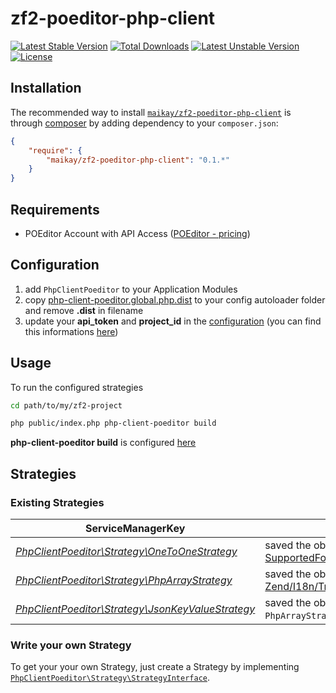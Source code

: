 zf2-poeditor-php-client
=======================

[![Latest Stable Version](https://poser.pugx.org/maikay/zf2-poeditor-php-client/v/stable.svg)](https://packagist.org/packages/maikay/zf2-poeditor-php-client)
[![Total Downloads](https://poser.pugx.org/maikay/zf2-poeditor-php-client/downloads.svg)](https://packagist.org/packages/maikay/zf2-poeditor-php-client)
[![Latest Unstable Version](https://poser.pugx.org/maikay/zf2-poeditor-php-client/v/unstable.svg)](https://packagist.org/packages/maikay/zf2-poeditor-php-client)
[![License](https://poser.pugx.org/maikay/zf2-poeditor-php-client/license.svg)](https://packagist.org/packages/maikay/zf2-poeditor-php-client)

## Installation

The recommended way to install [`maikay/zf2-poeditor-php-client`](https://packagist.org/packages/maikay/zf2-poeditor-php-client)
is through [composer](http://getcomposer.org/) by adding dependency to your `composer.json`:

```json
{
    "require": {
        "maikay/zf2-poeditor-php-client": "0.1.*"
    }
}
```

## Requirements

- POEditor Account with API Access ([POEditor - pricing](https://poeditor.com/pricing/))

## Configuration

1. add `PhpClientPoeditor` to your Application Modules
2. copy [php-client-poeditor.global.php.dist](https://github.com/MaiKaY/zf2-poeditor-php-client/blob/master/config/php-client-poeditor.global.php.dist) to your config autoloader folder and remove **.dist** in filename
3. update your **api_token** and **project_id** in the [configuration](https://github.com/MaiKaY/zf2-poeditor-php-client/blob/master/config/php-client-poeditor.global.php.dist) (you can find this informations [here](https://poeditor.com/account/api))

## Usage

To run the configured strategies 
```sh
cd path/to/my/zf2-project
```

```sh
php public/index.php php-client-poeditor build
```

**php-client-poeditor build** is configured [here](https://github.com/MaiKaY/zf2-poeditor-php-client/blob/master/config/module.config.php)

## Strategies

### Existing Strategies

ServiceManagerKey                                                  | Description
---------------------------------------------------- | ------------------------------------------
*[PhpClientPoeditor\Strategy\OneToOneStrategy](https://github.com/MaiKaY/zf2-poeditor-php-client/blob/master/src/PhpClientPoeditor/Strategy/OneToOneStrategy.php)*      | saved the obtained content 1:1 [POEditor - SupportedFormats](https://poeditor.com/help/#SupportedFormats)
*[PhpClientPoeditor\Strategy\PhpArrayStrategy](https://github.com/MaiKaY/zf2-poeditor-php-client/blob/master/src/PhpClientPoeditor/Strategy/PhpArrayStrategy.php)*      | saved the obtained content to use [Zend/I18n/Translator/Loader/PhpArray.php](https://github.com/zendframework/zf2/blob/master/library/Zend/I18n/Translator/Loader/PhpArray.php)
*[PhpClientPoeditor\Strategy\JsonKeyValueStrategy](https://github.com/MaiKaY/zf2-poeditor-php-client/blob/master/src/PhpClientPoeditor/Strategy/JsonKeyValueStrategy.php)*      | saved the obtained content like `PhpArrayStrategy` - just in json format

### Write your own Strategy

To get your your own Strategy, just create a Strategy by implementing
[`PhpClientPoeditor\Strategy\StrategyInterface`](https://github.com/MaiKaY/zf2-poeditor-php-client/blob/master/src/PhpClientPoeditor/Strategy/StrategyInterface.php).
